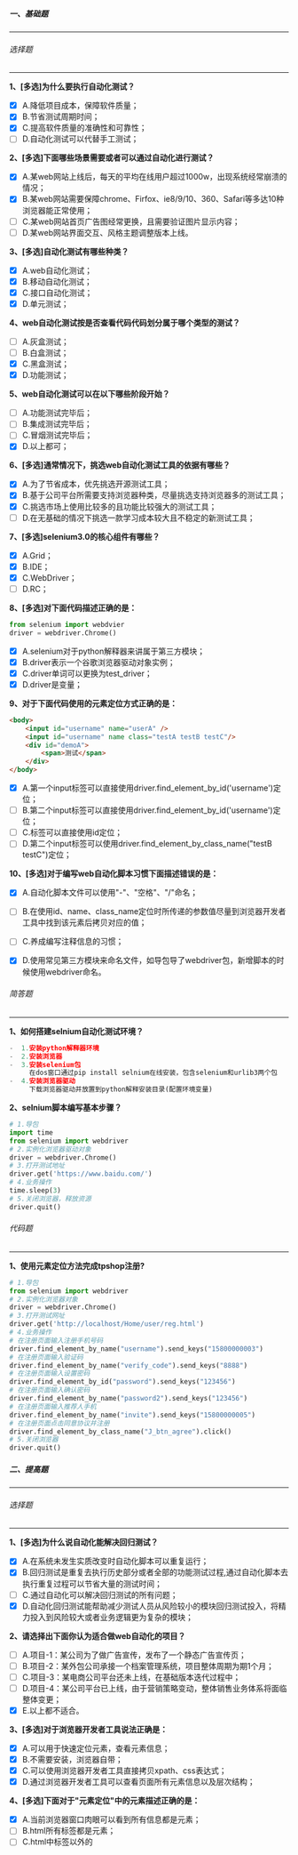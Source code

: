 ##### 一、基础题

---

###### 选择题

---

**1、[多选]为什么要执行自动化测试？**

- [x] A.降低项目成本，保障软件质量；
- [x] B.节省测试周期时间；
- [x] C.提高软件质量的准确性和可靠性；
- [ ] D.自动化测试可以代替手工测试；

**2、[多选]下面哪些场景需要或者可以通过自动化进行测试？**

- [x] A.某web网站上线后，每天的平均在线用户超过1000w，出现系统经常崩溃的情况；
- [x] B.某web网站需要保障chrome、Firfox、ie8/9/10、360、Safari等多达10种浏览器能正常使用；
- [ ] C.某web网站首页广告图经常更换，且需要验证图片显示内容；
- [ ] D.某web网站界面交互、风格主题调整版本上线。

**3、[多选]自动化测试有哪些种类？**

- [x] A.web自动化测试；
- [x] B.移动自动化测试；
- [x] C.接口自动化测试；
- [x] D.单元测试；

**4、web自动化测试按是否查看代码代码划分属于哪个类型的测试？**

- [ ] A.灰盒测试；
- [ ] B.白盒测试；
- [x] C.黑盒测试；
- [x] D.功能测试；

**5、web自动化测试可以在以下哪些阶段开始？**

- [ ] A.功能测试完毕后；
- [ ] B.集成测试完毕后；
- [ ] C.冒烟测试完毕后；
- [x] D.以上都可；

**6、[多选]通常情况下，挑选web自动化测试工具的依据有哪些？**

- [x] A.为了节省成本，优先挑选开源测试工具；
- [x] B.基于公司平台所需要支持浏览器种类，尽量挑选支持浏览器多的测试工具；
- [x] C.挑选市场上使用比较多的且功能比较强大的测试工具；
- [ ] D.在无基础的情况下挑选一款学习成本较大且不稳定的新测试工具；

**7、[多选]selenium3.0的核心组件有哪些？**

- [x] A.Grid；
- [x] B.IDE；
- [x] C.WebDriver；
- [ ] D.RC；

**8、[多选]对下面代码描述正确的是：**

```python
from selenium import webdvier
driver = webdriver.Chrome()
```

- [x] A.selenium对于python解释器来讲属于第三方模块；
- [x] B.driver表示一个谷歌浏览器驱动对象实例；
- [x] C.driver单词可以更换为test_driver；
- [x] D.driver是变量；

**9、对于下面代码使用的元素定位方式正确的是：**

```html
<body>
    <input id="username" name="userA" />
    <input id="username" name class="testA testB testC"/>
    <div id="demoA">
        <span>测试</span>
    </div>
</body>
```

- [x] A.第一个input标签可以直接使用driver.find_element_by_id('username')定位；
- [ ] B.第二个input标签可以直接使用driver.find_element_by_id('username')定位；
- [ ] C.<span>标签可以直接使用id定位；
- [ ] D.第二个input标签可以使用driver.find_element_by_class_name("testB testC")定位；

**10、[多选]对于编写web自动化脚本习惯下面描述错误的是：**

- [x] A.自动化脚本文件可以使用"-"、"空格"、"/"命名；
- [ ] B.在使用id、name、class_name定位时所传递的参数值尽量到浏览器开发者工具中找到该元素后拷贝对应的值；
- [ ] C.养成编写注释信息的习惯；
- [x] D.使用常见第三方模块来命名文件，如导包导了webdriver包，新增脚本的时候使用webdriver命名。


###### 简答题

---

**1、如何搭建selnium自动化测试环境？**

```python
-  1.安装python解释器环境
-  2.安装浏览器
-  3.安装selenium包
	 在dos窗口通过pip install selnium在线安装，包含selenium和urlib3两个包
-  4.安装浏览器驱动
	 下载浏览器驱动并放置到python解释安装目录(配置环境变量)
```

**2、selnium脚本编写基本步骤？**

```python
# 1.导包
import time
from selenium import webdriver
# 2.实例化浏览器驱动对象
driver = webdriver.Chrome()
# 3.打开测试地址
driver.get('https://www.baidu.com/')
# 4.业务操作
time.sleep(3)
# 5.关闭浏览器，释放资源
driver.quit()
```



###### 代码题

---

**1、使用元素定位方法完成tpshop注册?**

```python
# 1.导包
from selenium import webdriver
# 2.实例化浏览器对象
driver = webdriver.Chrome()
# 3.打开测试网址
driver.get('http://localhost/Home/user/reg.html')
# 4.业务操作
# 在注册页面输入注册手机号码
driver.find_element_by_name("username").send_keys("15800000003")
# 在注册页面输入验证码
driver.find_element_by_name("verify_code").send_keys("8888")
# 在注册页面输入设置密码
driver.find_element_by_id("password").send_keys("123456")
# 在注册页面输入确认密码
driver.find_element_by_name("password2").send_keys("123456")
# 在注册页面输入推荐人手机
driver.find_element_by_name("invite").send_keys("15800000005")
# 在注册页面点击同意协议并注册
driver.find_element_by_class_name("J_btn_agree").click()
# 5.关闭浏览器
driver.quit()
```





##### 二、提高题

---

###### 选择题

---

**1、[多选]为什么说自动化能解决回归测试？**

- [x] A.在系统未发生实质改变时自动化脚本可以重复运行；
- [x] B.回归测试是重复去执行历史部分或者全部的功能测试过程,通过自动化脚本去执行重复过程可以节省大量的测试时间；
- [ ] C.通过自动化可以解决回归测试的所有问题；
- [x] D.自动化回归测试能帮助减少测试人员从风险较小的模块回归测试投入，将精力投入到风险较大或者业务逻辑更为复杂的模块；

**2、请选择出下面你认为适合做web自动化的项目？**

- [ ] A.项目-1：某公司为了做广告宣传，发布了一个静态广告宣传页；
- [ ] B.项目-2：某外包公司承接一个档案管理系统，项目整体周期为期1个月；
- [ ] C.项目-3：某电商公司平台还未上线，在基础版本迭代过程中；
- [ ] D.项目-4：某公司平台已上线，由于营销策略变动，整体销售业务体系将面临整体变更；
- [x] E.以上都不适合。

**3、[多选]对于浏览器开发者工具说法正确是：**

- [x] A.可以用于快速定位元素，查看元素信息；
- [x] B.不需要安装，浏览器自带；
- [x] C.可以使用浏览器开发者工具直接拷贝xpath、css表达式；
- [x] D.通过浏览器开发者工具可以查看页面所有元素信息以及层次结构；

**4、[多选]下面对于"元素定位"中的元素描述正确的是：**

  - [x] A.当前浏览器窗口肉眼可以看到所有信息都是元素；
  - [ ] B.html所有标签都是元素；
  - [ ] C.html中<body>标签以外的<script>标签；
  - [x] D.但是在html页面的<body>标签中有使用CSS样式隐藏的标签；

**5、[多选]下面对元素对象说法正确的是：**

- [x] A.通过selenium元素定位方法定位回来信息都是元素对象；
- [x] B.手工测试过程就是通过肉眼找到元素对象并执行操作的一系列过程；
- [x] C.通过对元素对象操作可以模拟实现人为手工的操作；
- [x] D.web网站页面就是由多个元素对象所组成。

**6、[多选]挑选下面错误信息提示处理方法正确的选项：**

- [x] A.打开pycharm编写脚本时提示："No Python interpreter configured for the project"，则需要设置解释器。
- [x] B."from selenium import webdriver"：提示找不到对应的包，可能是由于安装了多个python解释器，当前所使用解释器中没有安装selenium；
- [x] C."No SuchElement Expetion":是找不到元素对象，确认元素定位方式是否正确；
- [x] D."Message: 'chromedriver' executable needs to be in PATH":浏览器驱动版本错误或未配置浏览器驱动环境变量。


###### 简答题

---

**1、通过pip命令安装python第三方模块时如提示:不是内部或外部命令如何解决？**

```python
确认python解释器的环境变量是否有配置，在DOS命令下输入python会弹出一系列版本以及python相关信息，如果没有则没有配置环境变量。我的电脑->右键属性->高级系统设置->环境变量->系统变量[path]->新建，输入python的安装根目录。配置完成后重新打开一个dos命令窗口，输入python如果能看到python的版本信息，则配置成功。
```

